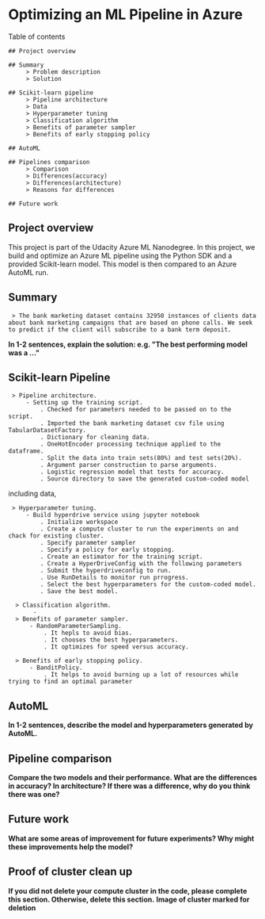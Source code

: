 # Optimizing an ML Pipeline in Azure
 
Table of contents

    ## Project overview
    
    ## Summary
         > Problem description
         > Solution
        
    ## Scikit-learn pipeline
         > Pipeline architecture
         > Data
         > Hyperparameter tuning
         > Classification algorithm
         > Benefits of parameter sampler
         > Benefits of early stopping policy
         
    ## AutoML
        
    ## Pipelines comparison
         > Comparison
         > Differences(accuracy)
         > Differences(architecture)
         > Reasons for differences
        
    ## Future work
    
        
## Project overview
This project is part of the Udacity Azure ML Nanodegree.
In this project, we build and optimize an Azure ML pipeline using the Python SDK and a provided Scikit-learn model.
This model is then compared to an Azure AutoML run.

## Summary 
     > The bank marketing dataset contains 32950 instances of clients data about bank marketing campaigns that are based on phone calls. We seek to predict if the client will subscribe to a bank term deposit.
**In 1-2 sentences, explain the solution: e.g. "The best performing model was a ..."**

## Scikit-learn Pipeline

     > Pipeline architecture.
         - Setting up the training script.
             . Checked for parameters needed to be passed on to the script.
             . Imported the bank marketing dataset csv file using TabularDatasetFactory.
             . Dictionary for cleaning data.
             . OneHotEncoder processing technique applied to the dataframe.
             . Split the data into train sets(80%) and test sets(20%).
             . Argument parser construction to parse arguments.
             . Logistic regression model that tests for accuracy.
             . Source directory to save the generated custom-coded model
             
including data, 

     > Hyperparameter tuning.
         - Build hyperdrive service using jupyter notebook
             . Initialize workspace
             . Create a compute cluster to run the experiments on and chack for existing cluster.
             . Specify parameter sampler
             . Specify a policy for early stopping.
             . Create an estimator for the training script.
             . Create a HyperDriveConfig with the following parameters 
             . Submit the hyperdriveconfig to run.
             . Use RunDetails to monitor run prrogress.
             . Select the best hyperparameters for the custom-coded model.
             . Save the best model.
     
      > Classification algorithm.
           -
      > Benefits of parameter sampler.
          - RandomParameterSampling.
              . It hepls to avoid bias.
              . It chooses the best hyperparameters.
              . It optimizes for speed versus accuracy.
               
      > Benefits of early stopping policy.
          - BanditPolicy.
              . It helps to avoid burning up a lot of resources while trying to find an optimal parameter
              

## AutoML
**In 1-2 sentences, describe the model and hyperparameters generated by AutoML.**

## Pipeline comparison
**Compare the two models and their performance. What are the differences in accuracy? In architecture? If there was a difference, why do you think there was one?**

## Future work
**What are some areas of improvement for future experiments? Why might these improvements help the model?**

## Proof of cluster clean up
**If you did not delete your compute cluster in the code, please complete this section. Otherwise, delete this section.**
**Image of cluster marked for deletion**
